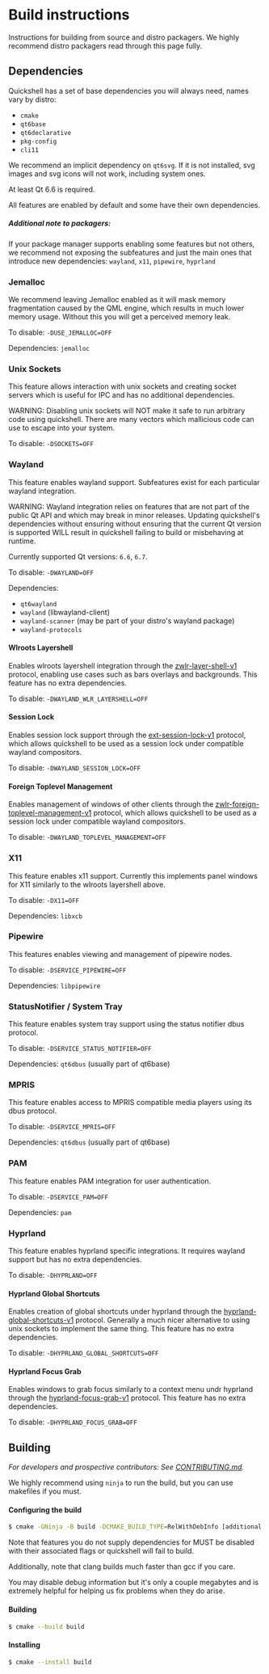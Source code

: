 # Build instructions
Instructions for building from source and distro packagers. We highly recommend
distro packagers read through this page fully.

## Dependencies
Quickshell has a set of base dependencies you will always need, names vary by distro:

- `cmake`
- `qt6base`
- `qt6declarative`
- `pkg-config`
- `cli11`

We recommend an implicit dependency on `qt6svg`. If it is not installed, svg images and
svg icons will not work, including system ones.

At least Qt 6.6 is required.

All features are enabled by default and some have their own dependencies.

##### Additional note to packagers:
If your package manager supports enabling some features but not others,
we recommend not exposing the subfeatures and just the main ones that introduce
new dependencies: `wayland`, `x11`, `pipewire`, `hyprland`

### Jemalloc
We recommend leaving Jemalloc enabled as it will mask memory fragmentation caused
by the QML engine, which results in much lower memory usage. Without this you
will get a perceived memory leak.

To disable: `-DUSE_JEMALLOC=OFF`

Dependencies: `jemalloc`

### Unix Sockets
This feature allows interaction with unix sockets and creating socket servers
which is useful for IPC and has no additional dependencies.

WARNING: Disabling unix sockets will NOT make it safe to run arbitrary code using quickshell.
There are many vectors which mallicious code can use to escape into your system.

To disable: `-DSOCKETS=OFF`

### Wayland
This feature enables wayland support. Subfeatures exist for each particular wayland integration.

WARNING: Wayland integration relies on features that are not part of the public Qt API and which
may break in minor releases. Updating quickshell's dependencies without ensuring without ensuring
that the current Qt version is supported WILL result in quickshell failing to build or misbehaving
at runtime.

Currently supported Qt versions: `6.6`, `6.7`.

To disable: `-DWAYLAND=OFF`

Dependencies:
 - `qt6wayland`
 - `wayland` (libwayland-client)
 - `wayland-scanner` (may be part of your distro's wayland package)
 - `wayland-protocols`

#### Wlroots Layershell
Enables wlroots layershell integration through the [zwlr-layer-shell-v1] protocol,
enabling use cases such as bars overlays and backgrounds.
This feature has no extra dependencies.

To disable: `-DWAYLAND_WLR_LAYERSHELL=OFF`

[zwlr-layer-shell-v1]: https://wayland.app/protocols/wlr-layer-shell-unstable-v1

#### Session Lock
Enables session lock support through the [ext-session-lock-v1] protocol,
which allows quickshell to be used as a session lock under compatible wayland compositors.

To disable: `-DWAYLAND_SESSION_LOCK=OFF`

[ext-session-lock-v1]: https://wayland.app/protocols/ext-session-lock-v1


#### Foreign Toplevel Management
Enables management of windows of other clients through the [zwlr-foreign-toplevel-management-v1] protocol,
which allows quickshell to be used as a session lock under compatible wayland compositors.

[zwlr-foreign-toplevel-management-v1]: https://wayland.app/protocols/wlr-foreign-toplevel-management-unstable-v1

To disable: `-DWAYLAND_TOPLEVEL_MANAGEMENT=OFF`

### X11
This feature enables x11 support. Currently this implements panel windows for X11 similarly
to the wlroots layershell above.

To disable: `-DX11=OFF`

Dependencies: `libxcb`

### Pipewire
This features enables viewing and management of pipewire nodes.

To disable: `-DSERVICE_PIPEWIRE=OFF`

Dependencies: `libpipewire`

### StatusNotifier / System Tray
This feature enables system tray support using the status notifier dbus protocol.

To disable: `-DSERVICE_STATUS_NOTIFIER=OFF`

Dependencies: `qt6dbus` (usually part of qt6base)

### MPRIS
This feature enables access to MPRIS compatible media players using its dbus protocol.

To disable: `-DSERVICE_MPRIS=OFF`

Dependencies: `qt6dbus` (usually part of qt6base)

### PAM
This feature enables PAM integration for user authentication.

To disable: `-DSERVICE_PAM=OFF`

Dependencies: `pam`

### Hyprland
This feature enables hyprland specific integrations. It requires wayland support
but has no extra dependencies.

To disable: `-DHYPRLAND=OFF`

#### Hyprland Global Shortcuts
Enables creation of global shortcuts under hyprland through the [hyprland-global-shortcuts-v1]
protocol. Generally a much nicer alternative to using unix sockets to implement the same thing.
This feature has no extra dependencies.

To disable: `-DHYPRLAND_GLOBAL_SHORTCUTS=OFF`

[hyprland-global-shortcuts-v1]: https://github.com/hyprwm/hyprland-protocols/blob/main/protocols/hyprland-global-shortcuts-v1.xml

#### Hyprland Focus Grab
Enables windows to grab focus similarly to a context menu undr hyprland through the
[hyprland-focus-grab-v1] protocol. This feature has no extra dependencies.

To disable: `-DHYPRLAND_FOCUS_GRAB=OFF`

[hyprland-focus-grab-v1]: https://github.com/hyprwm/hyprland-protocols/blob/main/protocols/hyprland-focus-grab-v1.xml

## Building
*For developers and prospective contributors: See [CONTRIBUTING.md](CONTRIBUTING.md).*

We highly recommend using `ninja` to run the build, but you can use makefiles if you must.

#### Configuring the build
```sh
$ cmake -GNinja -B build -DCMAKE_BUILD_TYPE=RelWithDebInfo [additional disable flags from above here]
```

Note that features you do not supply dependencies for MUST be disabled with their associated flags
or quickshell will fail to build.

Additionally, note that clang builds much faster than gcc if you care.

You may disable debug information but it's only a couple megabytes and is extremely helpful
for helping us fix problems when they do arise.

#### Building
```sh
$ cmake --build build
```

#### Installing
```sh
$ cmake --install build
```
